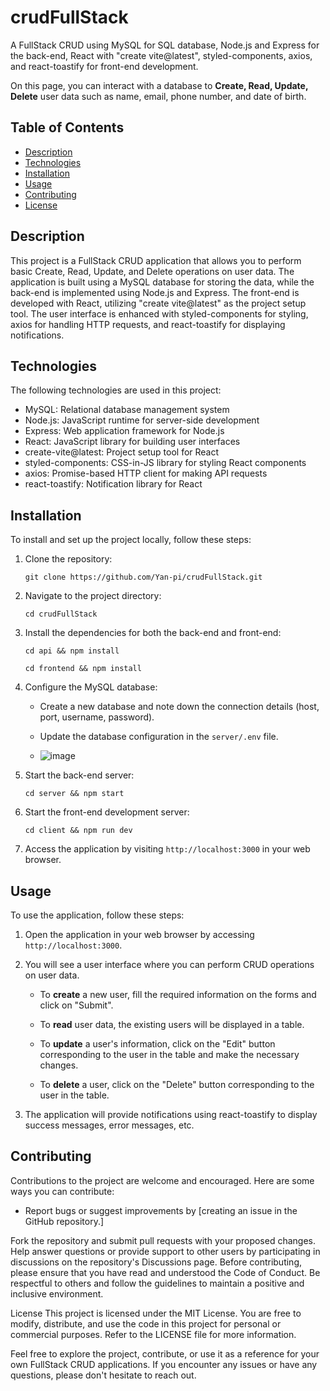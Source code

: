 # crudFullStack

A FullStack CRUD using MySQL for SQL database, Node.js and Express for the back-end, React with "create vite@latest", styled-components, axios, and react-toastify for front-end development.

On this page, you can interact with a database to **Create, Read, Update, Delete** user data such as name, email, phone number, and date of birth.

## Table of Contents

- [Description](#description)
- [Technologies](#technologies)
- [Installation](#installation)
- [Usage](#usage)
- [Contributing](#contributing)
- [License](#license)

## Description

This project is a FullStack CRUD application that allows you to perform basic Create, Read, Update, and Delete operations on user data. The application is built using a MySQL database for storing the data, while the back-end is implemented using Node.js and Express. The front-end is developed with React, utilizing "create vite@latest" as the project setup tool. The user interface is enhanced with styled-components for styling, axios for handling HTTP requests, and react-toastify for displaying notifications.

## Technologies

The following technologies are used in this project:

- MySQL: Relational database management system
- Node.js: JavaScript runtime for server-side development
- Express: Web application framework for Node.js
- React: JavaScript library for building user interfaces
- create-vite@latest: Project setup tool for React
- styled-components: CSS-in-JS library for styling React components
- axios: Promise-based HTTP client for making API requests
- react-toastify: Notification library for React

## Installation

To install and set up the project locally, follow these steps:

1. Clone the repository:

   ```shell
   git clone https://github.com/Yan-pi/crudFullStack.git
   ```

2. Navigate to the project directory:

   ```shell
   cd crudFullStack
   ```

3. Install the dependencies for both the back-end and front-end:

   ```shell
   cd api && npm install
   ```

   ```shell
   cd frontend && npm install
   ```

4. Configure the MySQL database:

   - Create a new database and note down the connection details (host, port, username, password).

   - Update the database configuration in the `server/.env` file.
   - ![image](https://github.com/Yan-pi/crudFullStack/assets/102800044/c5102324-3670-4724-b171-3d118219da99)


5. Start the back-end server:

   ```shell
   cd server && npm start
   ```

6. Start the front-end development server:

   ```shell
   cd client && npm run dev
   ```

7. Access the application by visiting `http://localhost:3000` in your web browser.

## Usage

To use the application, follow these steps:

1. Open the application in your web browser by accessing `http://localhost:3000`.

2. You will see a user interface where you can perform CRUD operations on user data.

   - To **create** a new user, fill the required information on the forms and click on "Submit".

   - To **read** user data, the existing users will be displayed in a table. 

   - To **update** a user's information, click on the "Edit" button corresponding to the user in the table and make the necessary changes.

   - To **delete** a user, click on the "Delete" button corresponding to the user in the table.

3. The application will provide notifications using react-toastify to display success messages, error messages, etc.

## Contributing

Contributions to the project are welcome and encouraged. Here are some ways you can contribute:

- Report bugs or suggest improvements by [creating an issue in the GitHub repository.]

Fork the repository and submit pull requests with your proposed changes.
Help answer questions or provide support to other users by participating in discussions on the repository's Discussions page.
Before contributing, please ensure that you have read and understood the Code of Conduct. Be respectful to others and follow the guidelines to maintain a positive and inclusive environment.

License
This project is licensed under the MIT License. You are free to modify, distribute, and use the code in this project for personal or commercial purposes. Refer to the LICENSE file for more information.

Feel free to explore the project, contribute, or use it as a reference for your own FullStack CRUD applications. If you encounter any issues or have any questions, please don't hesitate to reach out.
